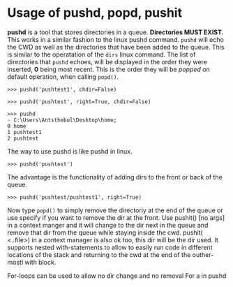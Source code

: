 # Usage of **pushd**, **popd**, **pushit**

**pushd** is a tool that stores directories in a queue. <b>Directories MUST EXIST. </b>This works in a similar fashion to the linux pushd command. `pushd` will echo the CWD as well as the directories that have been added to the queue. This is similar to the operatation of the  `dirs` linux command. The list of directories that `pushd` echoes, will be displayed in the order they were inserted, <b>0</b> being most recent. This is the order they will be *popped* on default operation, when calling `popd()`. 
```
>>> pushd('pushtest1', chdir=False)

>>> pushd('pushtest', right=True, chdir=False)

>>> pushd
- C:\Users\Antsthebul\Desktop\home;
0 home
1 pushtest1
2 pushtest
```
The way to use pushd is like pushd in linux. 
```
>>> pushd('pushtest')
```

The advantage is the functionality of adding dirs to the front or back of the queue.
```
>>> pushd('pushtest/pushtest1', right=True)
```
Now type `popd()` to simply remove the directoriy at the end of the queue or use specify if you want to remove the dir at the front. Use pushit() [no args] in a context manger and it will change to the dir next in the queue and remove that dir from the queue while staying inside the cwd. pushit( <..file>) in a context manager is also ok too, this dir will be the dir used. It supports nested with-statements to allow to easily run code in different locations of the stack and returning to the cwd at the end of the outher-mostl with block.
 
For-loops can be used to allow no dir change and no removal For a in pushd
